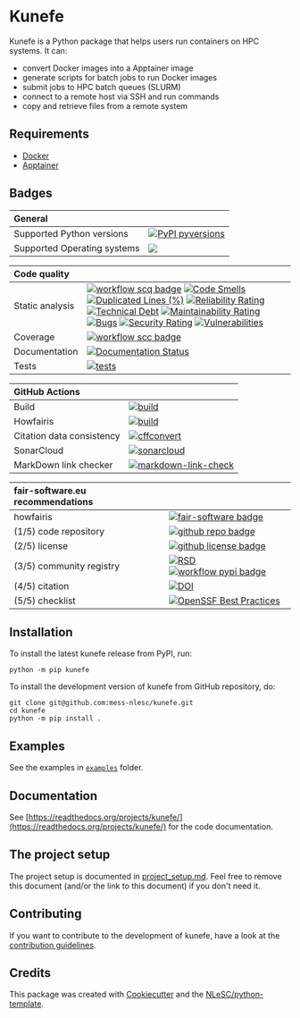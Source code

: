 # Kunefe

Kunefe is a Python package that helps users run containers on HPC systems. It can:

- convert Docker images into a Apptainer image
- generate scripts for batch jobs to run Docker images
- submit jobs to HPC batch queues (SLURM)
- connect to a remote host via SSH and run commands
- copy and retrieve files from a remote system

## Requirements

- [Docker](https://docs.docker.com/engine/install/)
- [Apptainer](https://apptainer.org/docs/admin/main/installation.html)

## Badges

| General | |
| :-- | :--  |
| Supported Python versions             | [![PyPI pyversions](https://img.shields.io/pypi/pyversions/kunefe.svg)](https://pypi.python.org/pypi/kunefe/) |
| Supported Operating systems | ![](https://img.shields.io/badge/windows(wsl)%20%7C%20macos%20%7C%20linux-grey) |

| Code quality | |
| :-- | :--  |
| Static analysis                    | [![workflow scq badge](https://sonarcloud.io/api/project_badges/measure?project=mess-nlesc_kunefe&metric=alert_status)](https://sonarcloud.io/dashboard?id=mess-nlesc_kunefe) [![Code Smells](https://sonarcloud.io/api/project_badges/measure?project=mess-nlesc_kunefe&metric=code_smells)](https://sonarcloud.io/summary/new_code?id=mess-nlesc_kunefe) [![Duplicated Lines (%)](https://sonarcloud.io/api/project_badges/measure?project=mess-nlesc_kunefe&metric=duplicated_lines_density)](https://sonarcloud.io/summary/new_code?id=mess-nlesc_kunefe) [![Reliability Rating](https://sonarcloud.io/api/project_badges/measure?project=mess-nlesc_kunefe&metric=reliability_rating)](https://sonarcloud.io/summary/new_code?id=mess-nlesc_kunefe) [![Technical Debt](https://sonarcloud.io/api/project_badges/measure?project=mess-nlesc_kunefe&metric=sqale_index)](https://sonarcloud.io/summary/new_code?id=mess-nlesc_kunefe) [![Maintainability Rating](https://sonarcloud.io/api/project_badges/measure?project=mess-nlesc_kunefe&metric=sqale_rating)](https://sonarcloud.io/summary/new_code?id=mess-nlesc_kunefe) [![Bugs](https://sonarcloud.io/api/project_badges/measure?project=mess-nlesc_kunefe&metric=bugs)](https://sonarcloud.io/summary/new_code?id=mess-nlesc_kunefe) [![Security Rating](https://sonarcloud.io/api/project_badges/measure?project=mess-nlesc_kunefe&metric=security_rating)](https://sonarcloud.io/summary/new_code?id=mess-nlesc_kunefe) [![Vulnerabilities](https://sonarcloud.io/api/project_badges/measure?project=mess-nlesc_kunefe&metric=vulnerabilities)](https://sonarcloud.io/summary/new_code?id=mess-nlesc_kunefe) |
| Coverage                           | [![workflow scc badge](https://sonarcloud.io/api/project_badges/measure?project=mess-nlesc_kunefe&metric=coverage)](https://sonarcloud.io/dashboard?id=mess-nlesc_kunefe) |
| Documentation                      | [![Documentation Status](https://readthedocs.org/projects/kunefe/badge/?version=latest)](https://kunefe.readthedocs.io/en/latest/?badge=latest) |
| Tests                              | [![tests](https://github.com/mess-nlesc/kunefe/actions/workflows/tests.yml/badge.svg)](https://github.com/mess-nlesc/kunefe/actions/workflows/tests.yml) |

| **GitHub Actions**                 | &nbsp; |
| :-- | :--  |
| Build                              | [![build](https://github.com/mess-nlesc/kunefe/actions/workflows/build.yml/badge.svg)](https://github.com/mess-nlesc/kunefe/actions/workflows/build.yml) |
| Howfairis                              | [![build](https://github.com/mess-nlesc/kunefe/actions/workflows/howfairis.yml/badge.svg)](https://github.com/mess-nlesc/kunefe/actions/workflows/howfairis.yml) |
| Citation data consistency          | [![cffconvert](https://github.com/mess-nlesc/kunefe/actions/workflows/cffconvert.yml/badge.svg)](https://github.com/mess-nlesc/kunefe/actions/workflows/cffconvert.yml) |
| SonarCloud                         | [![sonarcloud](https://github.com/mess-nlesc/kunefe/actions/workflows/sonarcloud.yml/badge.svg)](https://github.com/mess-nlesc/kunefe/actions/workflows/sonarcloud.yml) |
| MarkDown link checker              | [![markdown-link-check](https://github.com/mess-nlesc/kunefe/actions/workflows/markdown-link-check.yml/badge.svg)](https://github.com/mess-nlesc/kunefe/actions/workflows/markdown-link-check.yml) |

| fair-software.eu recommendations | |
| :-- | :--  |
| howfairis                          | [![fair-software badge](https://img.shields.io/badge/fair--software.eu-%E2%97%8F%20%20%E2%97%8F%20%20%E2%97%8F%20%20%E2%97%8F%20%20%E2%97%8B-yellow)](https://fair-software.eu) |
| (1/5) code repository              | [![github repo badge](https://img.shields.io/badge/github-repo-000.svg?logo=github&labelColor=gray&color=blue)](https://github.com/mess-nlesc/kunefe) |
| (2/5) license                      | [![github license badge](https://img.shields.io/github/license/mess-nlesc/kunefe)](https://github.com/mess-nlesc/kunefe) |
| (3/5) community registry           | [![RSD](https://img.shields.io/badge/rsd-kunefe-00a3e3.svg)](https://www.research-software.nl/software/kunefe) [![workflow pypi badge](https://img.shields.io/pypi/v/kunefe.svg?colorB=blue)](https://pypi.python.org/project/kunefe/) |
| (4/5) citation                     | [![DOI](https://zenodo.org/badge/DOI/10.5281/zenodo.10786467.svg)](https://zenodo.org/doi/10.5281/zenodo.10786467)
 | (5/5) checklist                    | [![OpenSSF Best Practices](https://www.bestpractices.dev/projects/8629/badge)](https://www.bestpractices.dev/projects/8629) |

## Installation

To install the latest kunefe release from PyPI, run:

```console
python -m pip kunefe
```

To install the development version of kunefe from GitHub repository, do:

```console
git clone git@github.com:mess-nlesc/kunefe.git
cd kunefe
python -m pip install .
```

## Examples

See the examples in [`examples`](examples) folder.

## Documentation

See [https://readthedocs.org/projects/kunefe/](https://readthedocs.org/projects/kunefe/) for the code documentation.

## The project setup

The project setup is documented in [project_setup.md](project_setup.md). Feel free to remove this document (and/or the link to this document) if you don't need it.

## Contributing

If you want to contribute to the development of kunefe,
have a look at the [contribution guidelines](CONTRIBUTING.md).

## Credits

This package was created with [Cookiecutter](https://github.com/audreyr/cookiecutter) and the [NLeSC/python-template](https://github.com/NLeSC/python-template).
